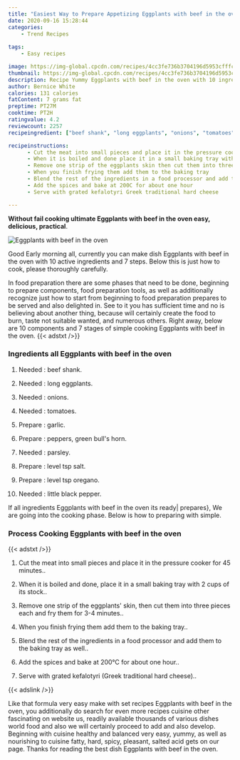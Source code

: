 ```yaml
---
title: "Easiest Way to Prepare Appetizing Eggplants with beef in the oven"
date: 2020-09-16 15:28:44
categories:
    - Trend Recipes
    
tags:
    - Easy recipes

image: https://img-global.cpcdn.com/recipes/4cc3fe736b3704196d5953cfffc31c7f/680x482cq70/eggplants-with-beef-in-the-oven-recipe-main-photo.jpg
thumbnail: https://img-global.cpcdn.com/recipes/4cc3fe736b3704196d5953cfffc31c7f/350x250cq70/eggplants-with-beef-in-the-oven-recipe-main-photo.jpg
description: Recipe Yummy Eggplants with beef in the oven with 10 ingredients and 7 stages of easy cooking.
author: Bernice White
calories: 131 calories
fatContent: 7 grams fat
preptime: PT27M
cooktime: PT2H
ratingvalue: 4.2
reviewcount: 2257
recipeingredient: ["beef shank", "long eggplants", "onions", "tomatoes", "garlic", "peppers green bulls horn", "parsley", "level tsp salt", "level tsp oregano", "little black pepper"]

recipeinstructions: 
      - Cut the meat into small pieces and place it in the pressure cooker for 45 minutes 
      - When it is boiled and done place it in a small baking tray with 2 cups of its stock 
      - Remove one strip of the eggplants skin then cut them into three pieces each and fry them for 34 minutes 
      - When you finish frying them add them to the baking tray 
      - Blend the rest of the ingredients in a food processor and add them to the baking tray as well 
      - Add the spices and bake at 200C for about one hour 
      - Serve with grated kefalotyri Greek traditional hard cheese

---
```




**Without fail cooking ultimate Eggplants with beef in the oven easy, delicious, practical**. 


![Eggplants with beef in the oven](https://img-global.cpcdn.com/recipes/4cc3fe736b3704196d5953cfffc31c7f/680x482cq70/eggplants-with-beef-in-the-oven-recipe-main-photo.jpg "Eggplants with beef in the oven")




Good Early morning all, currently you can make dish Eggplants with beef in the oven with 10 active ingredients and 7 steps. Below this is just how to cook, please thoroughly carefully.

In food preparation there are some phases that need to be done, beginning to prepare components, food preparation tools, as well as additionally recognize just how to start from beginning to food preparation prepares to be served and also delighted in. See to it you has sufficient time and no is believing about another thing, because will certainly create the food to burn, taste not suitable wanted, and numerous others. Right away, below are 10 components and 7 stages of simple cooking Eggplants with beef in the oven.
{{< adstxt />}}

### Ingredients all Eggplants with beef in the oven


1. Needed  : beef shank.

1. Needed  : long eggplants.

1. Needed  : onions.

1. Needed  : tomatoes.

1. Prepare  : garlic.

1. Prepare  : peppers, green bull&#39;s horn.

1. Needed  : parsley.

1. Prepare  : level tsp salt.

1. Prepare  : level tsp oregano.

1. Needed  : little black pepper.



If all ingredients Eggplants with beef in the oven its ready| prepares}, We are going into the cooking phase. Below is how to preparing with simple.

### Process Cooking Eggplants with beef in the oven

{{< adstxt />}}


1. Cut the meat into small pieces and place it in the pressure cooker for 45 minutes..



1. When it is boiled and done, place it in a small baking tray with 2 cups of its stock..



1. Remove one strip of the eggplants&#39; skin, then cut them into three pieces each and fry them for 3-4 minutes..



1. When you finish frying them add them to the baking tray..



1. Blend the rest of the ingredients in a food processor and add them to the baking tray as well..



1. Add the spices and bake at 200°C for about one hour..



1. Serve with grated kefalotyri (Greek traditional hard cheese)..





{{< adslink />}}

Like that formula very easy make with set recipes Eggplants with beef in the oven, you additionally do search for even more recipes cuisine other fascinating on website us, readily available thousands of various dishes world food and also we will certainly proceed to add and also develop. Beginning with cuisine healthy and balanced very easy, yummy, as well as nourishing to cuisine fatty, hard, spicy, pleasant, salted acid gets on our page. Thanks for reading the best dish Eggplants with beef in the oven.
